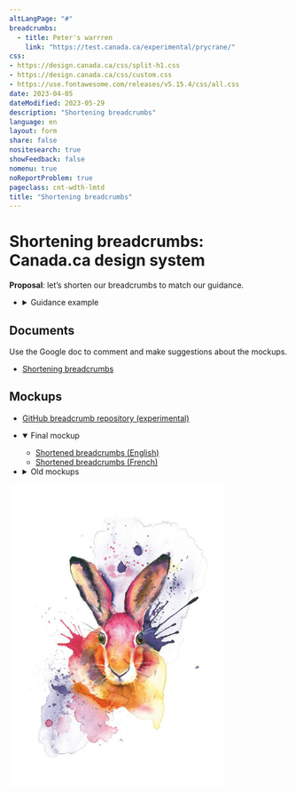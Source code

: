 ```yaml
---
altLangPage: "#"
breadcrumbs:
  - title: Peter's warrren
    link: "https://test.canada.ca/experimental/prycrane/"
css:
- https://design.canada.ca/css/split-h1.css
- https://design.canada.ca/css/custom.css
- https://use.fontawesome.com/releases/v5.15.4/css/all.css
date: 2023-04-05
dateModified: 2023-05-29
description: "Shortening breadcrumbs"
language: en
layout: form
share: false
nositesearch: true
showFeedback: false
nomenu: true
noReportProblem: true
pageclass: cnt-wdth-lmtd
title: "Shortening breadcrumbs"
---
```

<div class="row">
  <div class="col-md-8">
    <h1 property="name" id="wb-cont" dir="ltr"><span class="stacked"><span>Shortening breadcrumbs</span>: <span>Canada.ca design system</span></span></h1>
    <p><strong>Proposal</strong>: let’s shorten our breadcrumbs to match our guidance.</p>
    <ul class="list-unstyled mrgn-tp-lg">
      <li>
        <details>
          <summary>Guidance example</summary>
          <h2 class="h3"></h2>
          <nav id="wb-bc" property="breadcrumb">
            <h2 class="wb-inv">You are here:</h2>
            <div class="mrgn-lft-lg">
              <ol class="breadcrumb small">
                <li><a href="#">Canada.ca</a></li>
                <li><a href="#">Immigration and citizenship</a></li>
                <li><a href="#">Canadian citizenship</a></li>
                <li><a href="#">Apply for Canadian citizenship</a></li>
                <li><a href="#">Prepare for the Canadian citizenship test and interview</a></li>
              </ol>
            </div>
          </nav>
          <p class="mrgn-tp-md">Can be shortened to this:</p>
          <nav id="wb-bc" property="breadcrumb">
            <h2 class="wb-inv">You are here:</h2>
            <div class="mrgn-lft-lg">
              <ol class="breadcrumb small">
                <li><a href="#">Canada.ca</a></li>
                <li><a href="#">Immigration and citizenship</a></li>
                <li><a href="#">Canadian citizenship</a></li>
                <li><a href="#">Apply</a></li>
                <li><a href="#">Prepare for test and interview</a></li>
              </ol>
            </div>
          </nav>
        </details>
      </li>
    </ul>
    <h2 class="h3 mrgn-tp-lg">Documents</h2>
    <p>Use the Google doc to comment and make suggestions about the mockups.</p>
    <ul class="fa-ul">
      <li><span class="fa-li"><span class="fab fa-google-drive"></span></span><a href="https://docs.google.com/document/d/1sGETEAhBRqnlopkHi-axZMmJqOoMoq96WuUYsx04jqA/edit">Shortening breadcrumbs</a></li>
    </ul>
    <h2 class="h3 mrgn-tp-lg">Mockups</h2>
    <ul class="fa-ul">
      <li><span class="fa-li"><span class="fas fa-code-branch"></span></span><a href="https://github.com/gc-proto/experimental/tree/master/prycrane/breadcrumbs">GitHub breadcrumb repository (experimental)</a></li>
    </ul>
    <ul class="list-unstyled mrgn-tp-lg">
      <li>
        <details open="open">
          <summary class="bg-info">Final mockup</summary>
          <ul class="mrgn-tp-lg">
            <li><a href="breadcrumbs-en.html">Shortened breadcrumbs (English)</a></li>
            <li><a href="breadcrumbs-fr.html">Shortened breadcrumbs (French)</a></li>
          </ul>
        </details>
      </li>
      <li>
        <details class="mrgn-tp-lg">
          <summary class="bg-info">Old mockups</summary>
          <ul class="mrgn-tp-lg">
            <li><a href="breadcrumbs-01.html">Current presentation of breadcrumbs (Global header)</a>
              <ul>
                <li><a href="breadcrumbs-02.html">Shortened breadcrumbs ex. 1 (Global header)</a></li>
                <li><a href="breadcrumbs-03.html">Shortened breadcrumbs ex. 2 (Global header)</a></li>
                <li><a href="breadcrumbs-04.html">Shortened breadcrumbs ex. 3 (Global header)</a></li>
                <li><a href="breadcrumbs-05.html">Shortened breadcrumbs ex. 4 (Global header)</a> - This example demonstrates skipping a section.  Is it advisable to skip a section?</li>
              </ul>
            </li>
          </ul>
        </details>
      </li>
    </ul>
  </div>
  <div class="col-md-4">
    <div><img src="./images/bunny19.png" alt="" class="img-responsive"></div>
  </div>
</div>
